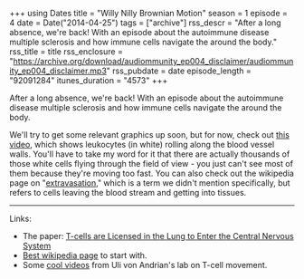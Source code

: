 +++
using Dates
title = "Willy Nilly Brownian Motion"
season = 1
episode = 4
date = Date("2014-04-25")
tags = ["archive"]
rss_descr = "After a long absence, we're back! With an episode about the autoimmune disease multiple sclerosis and how immune cells navigate the around the body."
rss_title = title
rss_enclosure = "https://archive.org/download/audiommunity_ep004_disclaimer/audiommunity_ep004_disclaimer.mp3"
rss_pubdate = date
episode_length = "92091284"
itunes_duration = "4573"
+++



After a long absence, we're back! With an episode about the autoimmune disease multiple sclerosis and how immune cells navigate the around the body.

We'll try to get some relevant graphics up soon, but for now, check out [this video](http://vonandrian.hms.harvard.edu/Videos/Video%20Pages%20-%20Linked%20Files/2003%20M'Rini/mrinivideo%204.mov), which shows leukocytes (in white) rolling along the blood vessel walls. You'll have to take my word for it that there are actually thousands of those white cells flying through the field of view - you just can't see most of them because they're moving too fast. You can also check out the wikipedia page on "[extravasation,](http://en.wikipedia.org/wiki/Leukocyte_extravasation)" which is a term we didn't mention specifically, but refers to cells leaving the blood stream and getting into tissues.

-------

Links:

- The paper: [T-cells are Licensed in the Lung to Enter the Central Nervous System](http://www.ncbi.nlm.nih.gov/pubmed/22914092)
- [Best wikipedia page](http://en.wikipedia.org/wiki/Leukocyte_extravasation) to start with.
- Some [cool videos](http://vonandrian.hms.harvard.edu/Videos%20Page_new.html) from Uli von Andrian's lab on T-cell movement.
